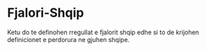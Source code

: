 # Fjalori-Shqip
Ketu do te definohen rregullat e fjalorit shqip edhe si to de krijohen definicionet e perdorura ne gjuhen shqipe.

